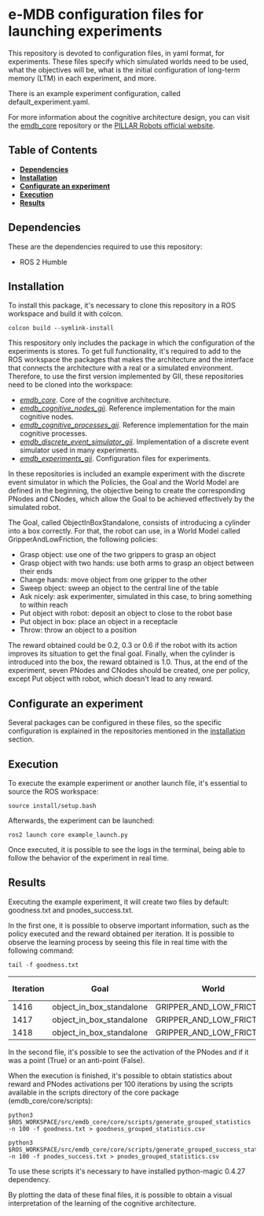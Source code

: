 # e-MDB configuration files for launching experiments

This repository is devoted to configuration files, in yaml format, for experiments. These files specify which simulated worlds need to be used, what the objectives will be, what is the initial configuration of long-term memory (LTM) in each experiment, and more.

There is an example experiment configuration, called default_experiment.yaml.

For more information about the cognitive architecture design, you can visit the [emdb_core](https://github.com/GII/emdb_core?tab=readme-ov-file#design) repository or the [PILLAR Robots official website](https://pillar-robots.eu/).

## Table of Contents

- **[Dependencies](#dependencies)**
- **[Installation](#installation)**
- **[Configurate an experiment](#configurate-an-experiment)**
- **[Execution](#execution)**
- **[Results](#results)**

## Dependencies

These are the dependencies required to use this repository:

- ROS 2 Humble

## Installation

To install this package, it's necessary to clone this repository in a ROS workspace and build it with colcon.

```
colcon build --symlink-install
```
This respository only includes the package in which the configuration of the experiments is stores. To get full functionality, it's required to add to the ROS workspace the packages that makes the architecture and the interface that connects the architecture with a real or a simulated environment. Therefore, to use the first version implemented by GII, these repositories need to be cloned into the workspace:
- [_emdb_core_](https://github.com/GII/emdb_cognitive_nodes_gii). Core of the cognitive architecture.
- [_emdb_cognitive_nodes_gii_](https://github.com/GII/emdb_cognitive_nodes_gii). Reference implementation for the main cognitive nodes.
- [_emdb_cognitive_processes_gii_](https://github.com/GII/emdb_cognitive_processes_gii). Reference implementation for the main cognitive processes.
- [_emdb_discrete_event_simulator_gii_](https://github.com/GII/emdb_discrete_event_simulator_gii). Implementation of a discrete event simulator used in many experiments.
- [_emdb_experiments_gii_](https://github.com/GII/emdb_experiments_gii). Configuration files for experiments.

In these repositories is included an example experiment with the discrete event simulator in which the Policies, the Goal and the World Model are defined in the beginning, the objective being to create the corresponding PNodes and CNodes, which allow the Goal to be achieved effectively by the simulated robot. 

The Goal, called ObjectInBoxStandalone, consists of introducing a cylinder into a box correctly. For that, the robot can use, in a World Model called GripperAndLowFriction, the following policies:
- Grasp object: use one of the two grippers to grasp an object
- Grasp object with two hands: use both arms to grasp an object between their ends
- Change hands: move object from one gripper to the other 
- Sweep object: sweep an object to the central line of the table
- Ask nicely: ask experimenter, simulated in this case, to bring something to within reach
- Put object with robot: deposit an object to close to the robot base
- Put object in box: place an object in a receptacle
- Throw: throw an object to a position
  
The reward obtained could be 0.2, 0.3 or 0.6 if the robot with its action improves its situation to get the final goal. Finally, when the cylinder is introduced into the box, the reward obtained is 1.0. Thus, at the end of the experiment, seven PNodes and CNodes should be created, one per policy, except Put object with robot, which doesn't lead to any reward.

## Configurate an experiment

Several packages can be configured in these files, so the specific configuration is explained in the repositories mentioned in the [installation](https://github.com/GII/emdb_experiments_gii/edit/main/README.md#installation) section.

## Execution

To execute the example experiment or another launch file, it's essential to source the ROS workspace:
```
source install/setup.bash
```
Afterwards, the experiment can be launched:
```
ros2 launch core example_launch.py
```
Once executed, it is possible to see the logs in the terminal, being able to follow the behavior of the experiment in real time.

## Results

Executing the example experiment, it will create two files by default: goodness.txt and pnodes_success.txt. 

In the first one, it is possible to observe important information, such as the policy executed and the reward obtained per iteration. It is possible to observe the learning process by seeing this file in real time with the following command:
```
tail -f goodness.txt
```
| Iteration | Goal                     | World                     | Reward | Policy                | Sensorial changes | C-nodes |
|-----------|--------------------------|---------------------------|--------|-----------------------|-------------------|---------|
| 1416      | object_in_box_standalone | GRIPPER_AND_LOW_FRICTION  | 0.3    | sweep_object          | True              | 7       |
| 1417      | object_in_box_standalone | GRIPPER_AND_LOW_FRICTION  | 0.6    | grasp_with_two_hands  | True              | 7       |
| 1418      | object_in_box_standalone | GRIPPER_AND_LOW_FRICTION  | 1.0    | put_object_in_box     | True              | 7       |

In the second file, it's possible to see the activation of the PNodes and if it was a point (True) or an anti-point (False).

When the execution is finished, it's possible to obtain statistics about reward and PNodes activations per 100 iterations by using the scripts available in the scripts directory of the core package (emdb_core/core/scripts):
```
python3 $ROS_WORKSPACE/src/emdb_core/core/scripts/generate_grouped_statistics -n 100 -f goodness.txt > goodness_grouped_statistics.csv

python3 $ROS_WORKSPACE/src/emdb_core/core/scripts/generate_grouped_success_statistics -n 100 -f pnodes_success.txt > pnodes_grouped_statistics.csv
```
To use these scripts it's necessary to have installed python-magic 0.4.27 dependency.

By plotting the data of these final files, it is possible to obtain a visual interpretation of the learning of the cognitive architecture.
